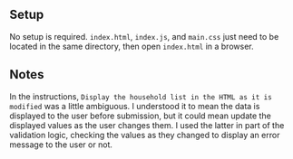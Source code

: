 ## Setup

No setup is required. `index.html`, `index.js`, and `main.css` just need to be located in the same directory, then open `index.html` in a browser.

## Notes

In the instructions, `Display the household list in the HTML as it is modified` was a little ambiguous. I understood it to mean the data is displayed to the user before submission, but it could mean update the displayed values as the user changes them. I used the latter in part of the validation logic, checking the values as they changed to display an error message to the user or not.

